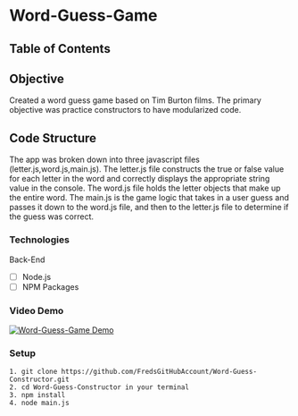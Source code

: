 # Word-Guess-Game

## Table of Contents 

## Objective 

Created a word guess game based on Tim Burton films.  The primary objective was practice constructors to have modularized code. 

## Code Structure

The app was broken down into three javascript files (letter.js,word.js,main.js).  The letter.js file constructs the true or false value for each letter in the word and correctly displays the appropriate string value in the console.  The word.js file holds the letter objects that make up the entire word.  The main.js is the game logic that takes in a user guess and passes it down to the word.js file, and then to the letter.js file to determine if the guess was correct.  

### Technologies
Back-End
- [ ] Node.js
- [ ] NPM Packages

### Video Demo
[![Word-Guess-Game Demo](https://img.youtube.com/vi/9y51AoNSMfk/0.jpg)](https://youtu.be/9y51AoNSMfk)

### Setup 
```
1. git clone https://github.com/FredsGitHubAccount/Word-Guess-Constructor.git
2. cd Word-Guess-Constructor in your terminal
3. npm install 
4. node main.js

```
